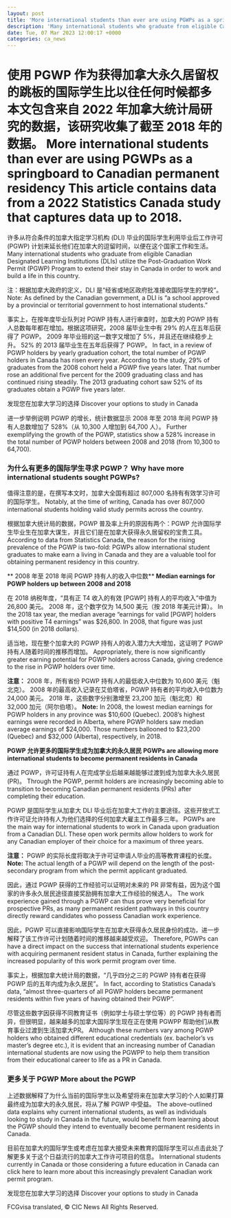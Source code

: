 ```yaml
---
layout: post
title: 'More international students than ever are using PGWPs as a springboard to Canadian permanent residency'
description: 'Many international students who graduate from eligible Canadian Designated Learning Institutions (DLIs) utilize the Post-Graduation Work Permit (PGWP) Program to extend their stay in Canada in order to work and build a life in this country. Note- As defined by the Canadian government, a DLI is “a school approved by a provincial or territorial government […]'
date: Tue, 07 Mar 2023 12:00:17 +0000
categories: ca_news
---
```


# 使用 PGWP 作为获得加拿大永久居留权的跳板的国际学生比以往任何时候都多 本文包含来自 2022 年加拿大统计局研究的数据，该研究收集了截至 2018 年的数据。	More international students than ever are using PGWPs as a springboard to Canadian permanent residency This article contains data from a 2022 Statistics Canada study that captures data up to 2018.
许多从符合条件的加拿大指定学习机构 (DLI) 毕业的国际学生利用毕业后工作许可 (PGWP) 计划来延长他们在加拿大的逗留时间，以便在这个国家工作和生活。	Many international students who graduate from eligible Canadian Designated Learning Institutions (DLIs) utilize the Post-Graduation Work Permit (PGWP) Program to extend their stay in Canada in order to work and build a life in this country.
	
注：根据加拿大政府的定义，DLI 是“经省或地区政府批准接收国际学生的学校”。	Note: As defined by the Canadian government, a DLI is “a school approved by a provincial or territorial government to host international students.”
	
事实上，在按年度毕业队列对 PGWP 持有人进行审查时，加拿大的 PGWP 持有人总数每年都在增加。根据这项研究，2008 届毕业生中有 29% 的人在五年后获得了 PGWP。 2009 年毕业班的这一数字又增加了 5%，并且还在继续稳步上升。 52% 的 2013 届毕业生在五年后获得了 PGWP。	In fact, in a review of PGWP holders by yearly graduation cohort, the total number of PGWP holders in Canada has risen every year. According to the study, 29% of graduates from the 2008 cohort held a PGWP five years later. That number rose an additional five percent for the 2009 graduating class and has continued rising steadily. The 2013 graduating cohort saw 52% of its graduates obtain a PGWP five years later.
	
发现您在加拿大学习的选择	Discover your options to study in Canada
	
进一步举例说明 PGWP 的增长，统计数据显示 2008 年至 2018 年间 PGWP 持有人总数增加了 528%（从 10,300 人增加到 64,700 人）。	Further exemplifying the growth of the PGWP, statistics show a 528% increase in the total number of PGWP holders between 2008 and 2018 (from 10,300 to 64,700).
	
### 为什么有更多的国际学生寻求 PGWP？	Why have more international students sought PGWPs?
	
值得注意的是，在撰写本文时，加拿大全国有超过 807,000 名持有有效学习许可的国际学生。	Notably, at the time of writing, Canada has over 807,000 international students holding valid study permits across the country.
	
根据加拿大统计局的数据，PGWP 普及率上升的原因有两个：PGWP 允许国际学生毕业生在加拿大谋生，并且它们是在加拿大获得永久居留权的宝贵工具。	According to data from Statistics Canada, the reason for the rising prevalence of the PGWP is two-fold: PGWPs allow international student graduates to make earn a living in Canada and they are a valuable tool for obtaining permanent residency in this country.
	
** 2008 年至 2018 年间 PGWP 持有人的收入中位数**	**Median earnings for PGWP holders up between 2008 and 2018**
	
在 2018 纳税年度，“具有正 T4 收入的有效 \[PGWP\] 持有人的平均收入”中值为 26,800 美元。 2008 年，这个数字仅为 14,500 美元（按 2018 年美元计算）。	In the 2018 tax year, the median average “earnings for valid \[PGWP\] holders with positive T4 earnings” was $26,800. In 2008, that figure was just $14,500 (in 2018 dollars).
	
适当地，现在整个加拿大的 PGWP 持有人的收入潜力大大增加，这证明了 PGWP 持有人随着时间的推移而增加。	Appropriately, there is now significantly greater earning potential for PGWP holders across Canada, giving credence to the rise in PGWP holders over time.
	
**注意：** 2008 年，所有省份 PGWP 持有人的最低收入中位数为 10,600 美元（魁北克）。 2008 年的最高收入记录在艾伯塔省，PGWP 持有者的平均收入中位数为 24,000 美元。 2018 年，这些数字分别激增至 23,200 加元（魁北克）和 32,000 加元（阿尔伯塔）。	**Note:** In 2008, the lowest median earnings for PGWP holders in any province was $10,600 (Quebec). 2008’s highest earnings were recorded in Alberta, where PGWP holders saw median average earnings of $24,000. Those numbers ballooned to $23,200 (Quebec) and $32,000 (Alberta), respectively, in 2018.
	
**PGWP 允许更多的国际学生成为加拿大的永久居民**	**PGWPs are allowing more international students to become permanent residents in Canada**
	
通过 PGWP，许可证持有人在完成学业后越来越能够过渡到成为加拿大永久居民 (PR)。	Through the PGWP, permit holders are increasingly becoming able to transition to becoming Canadian permanent residents (PRs) after completing their education.
	
PGWP 是国际学生从加拿大 DLI 毕业后在加拿大工作的主要途径。这些开放式工作许可证允许持有人为他们选择的任何加拿大雇主工作最多三年。	PGWPs are the main way for international students to work in Canada upon graduation from a Canadian DLI. These open work permits allow holders to work for any Canadian employer of their choice for a maximum of three years.
	
**注意：** PGWP 的实际长度将取决于许可证申请人毕业的高等教育课程的长度。	**Note:** The actual length of a PGWP will depend on the length of the post-secondary program from which the permit applicant graduated.
	
因此，通过 PGWP 获得的工作经验可以证明对未来的 PR 非常有益，因为这个国家的许多永久居民途径直接奖励拥有加拿大工作经验的候选人。	The work experience gained through a PGWP can thus prove very beneficial for prospective PRs, as many permanent resident pathways in this country directly reward candidates who possess Canadian work experience.
	
因此，PGWP 可以直接影响国际学生在加拿大获得永久居民身份的成功，进一步解释了该工作许可计划随着时间的推移越来越受欢迎。	Therefore, PGWPs can have a direct impact on the success that international students experience with acquiring permanent resident status in Canada, further explaining the increased popularity of this work permit program over time.
	
事实上，根据加拿大统计局的数据，“几乎四分之三的 PGWP 持有者在获得 PGWP 后的五年内成为永久居民”。	In fact, according to Statistics Canada’s data, “almost three-quarters of all PGWP holders became permanent residents within five years of having obtained their PGWP”.
	
尽管这些数字因获得不同教育证书（例如学士与硕士学位等）的 PGWP 持有者而异，但很明显，越来越多的加拿大国际学生现在正在使用 PGWPP 帮助他们从教育事业过渡到生活加拿大PR。	Although these numbers vary among PGWP holders who obtained different educational credentials (ex. bachelor’s vs master’s degree etc.), it is evident that an increasing number of Canadian international students are now using the PGWPP to help them transition from their educational career to life as a PR in Canada.
	
### 更多关于 PGWP	More about the PGWP
	
上述数据解释了为什么当前的国际学生以及希望将来在加拿大学习的个人如果打算最终成为加拿大的永久居民，将从了解 PGWP 中受益。	The above-outlined data explains why current international students, as well as individuals looking to study in Canada in the future, would benefit from learning about the PGWP should they intend to eventually become permanent residents in Canada.
	
目前在加拿大的国际学生或考虑在加拿大接受未来教育的国际学生可以点击此处了解更多关于这个日益流行的加拿大工作许可项目的信息。	International students currently in Canada or those considering a future education in Canada can click here to learn more about this increasingly prevalent Canadian work permit program.
	
发现您在加拿大学习的选择	Discover your options to study in Canada
	

FCGvisa translated, © CIC News All Rights Reserved.
